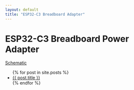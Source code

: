 ```yaml
---
layout: default
title: "ESP32-C3 Breadboard Adapter"
---
```


# ESP32-C3 Breadboard Power Adapter

<a href="{% link schematic.md %}">Schematic</a>

<ul>
  {% for post in site.posts %}
    <li>
      <a href="{{ post.url }}">{{ post.title }}</a>
    </li>
  {% endfor %}
</ul>